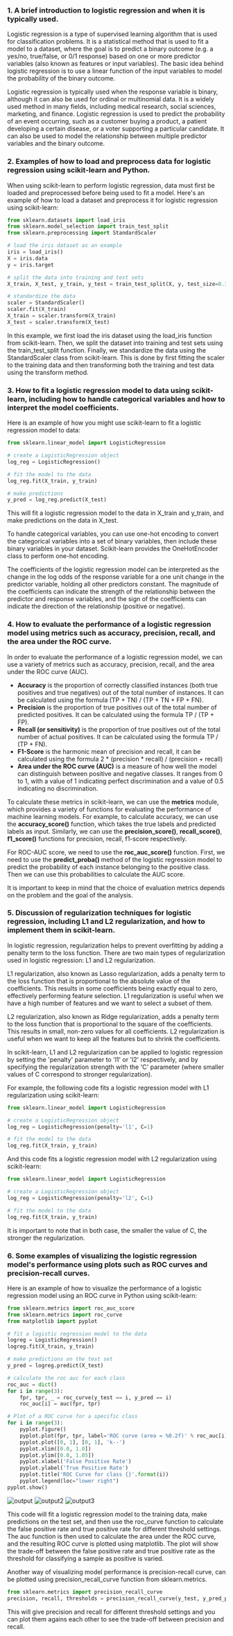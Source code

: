 ### **1. A brief introduction to logistic regression and when it is typically used.**

Logistic regression is a type of supervised learning algorithm that is used for classification problems. It is a statistical method that is used to fit a model to a dataset, where the goal is to predict a binary outcome (e.g. a yes/no, true/false, or 0/1 response) based on one or more predictor variables (also known as features or input variables). The basic idea behind logistic regression is to use a linear function of the input variables to model the probability of the binary outcome.

Logistic regression is typically used when the response variable is binary, although it can also be used for ordinal or multinomial data. It is a widely used method in many fields, including medical research, social sciences, marketing, and finance. Logistic regression is used to predict the probability of an event occurring, such as a customer buying a product, a patient developing a certain disease, or a voter supporting a particular candidate. It can also be used to model the relationship between multiple predictor variables and the binary outcome.

### **2. Examples of how to load and preprocess data for logistic regression using scikit-learn and Python.**

When using scikit-learn to perform logistic regression, data must first be loaded and preprocessed before being used to fit a model. Here's an example of how to load a dataset and preprocess it for logistic regression using scikit-learn: 


```python
from sklearn.datasets import load_iris
from sklearn.model_selection import train_test_split
from sklearn.preprocessing import StandardScaler

# load the iris dataset as an example
iris = load_iris()
X = iris.data
y = iris.target

# split the data into training and test sets
X_train, X_test, y_train, y_test = train_test_split(X, y, test_size=0.3, random_state=0)

# standardize the data
scaler = StandardScaler()
scaler.fit(X_train)
X_train = scaler.transform(X_train)
X_test = scaler.transform(X_test)
```

In this example, we first load the iris dataset using the load_iris function from scikit-learn. Then, we split the dataset into training and test sets using the train_test_split function. Finally, we standardize the data using the StandardScaler class from scikit-learn. This is done by first fitting the scaler to the training data and then transforming both the training and test data using the transform method.


### **3. How to fit a logistic regression model to data using scikit-learn, including how to handle categorical variables and how to interpret the model coefficients.**

Here is an example of how you might use scikit-learn to fit a logistic regression model to data:

```python
from sklearn.linear_model import LogisticRegression

# create a LogisticRegression object
log_reg = LogisticRegression()

# fit the model to the data
log_reg.fit(X_train, y_train)

# make predictions
y_pred = log_reg.predict(X_test)
```

This will fit a logistic regression model to the data in X_train and y_train, and make predictions on the data in X_test.

To handle categorical variables, you can use one-hot encoding to convert the categorical variables into a set of binary variables, then include these binary variables in your dataset. Scikit-learn provides the OneHotEncoder class to perform one-hot encoding.

The coefficients of the logistic regression model can be interpreted as the change in the log odds of the response variable for a one unit change in the predictor variable, holding all other predictors constant. The magnitude of the coefficients can indicate the strength of the relationship between the predictor and response variables, and the sign of the coefficients can indicate the direction of the relationship (positive or negative).


### **4. How to evaluate the performance of a logistic regression model using metrics such as accuracy, precision, recall, and the area under the ROC curve.**

In order to evaluate the performance of a logistic regression model, we can use a variety of metrics such as accuracy, precision, recall, and the area under the ROC curve (AUC).

- **Accuracy** is the proportion of correctly classified instances (both true positives and true negatives) out of the total number of instances. It can be calculated using the formula (TP + TN) / (TP + TN + FP + FN).
- **Precision** is the proportion of true positives out of the total number of predicted positives. It can be calculated using the formula TP / (TP + FP).
- **Recall (or sensitivity)** is the proportion of true positives out of the total number of actual positives. It can be calculated using the formula TP / (TP + FN).
- **F1-Score** is the harmonic mean of precision and recall, it can be calculated using the formula 2 * (precision * recall) / (precision + recall)
- **Area under the ROC curve (AUC)** is a measure of how well the model can distinguish between positive and negative classes. It ranges from 0 to 1, with a value of 1 indicating perfect discrimination and a value of 0.5 indicating no discrimination.

To calculate these metrics in scikit-learn, we can use the **metrics** module, which provides a variety of functions for evaluating the performance of machine learning models. For example, to calculate accuracy, we can use the **accuracy_score()** function, which takes the true labels and predicted labels as input. Similarly, we can use the **precision_score()**, **recall_score()**, **f1_score()** functions for precision, recall, f1-score respectively.

For ROC-AUC score, we need to use the **roc_auc_score()** function. First, we need to use the **predict_proba()** method of the logistic regression model to predict the probability of each instance belonging to the positive class. Then we can use this probabilities to calculate the AUC score.

It is important to keep in mind that the choice of evaluation metrics depends on the problem and the goal of the analysis.

### **5. Discussion of regularization techniques for logistic regression, including L1 and L2 regularization, and how to implement them in scikit-learn.**

In logistic regression, regularization helps to prevent overfitting by adding a penalty term to the loss function. There are two main types of regularization used in logistic regression: L1 and L2 regularization.

L1 regularization, also known as Lasso regularization, adds a penalty term to the loss function that is proportional to the absolute value of the coefficients. This results in some coefficients being exactly equal to zero, effectively performing feature selection. L1 regularization is useful when we have a high number of features and we want to select a subset of them.

L2 regularization, also known as Ridge regularization, adds a penalty term to the loss function that is proportional to the square of the coefficients. This results in small, non-zero values for all coefficients. L2 regularization is useful when we want to keep all the features but to shrink the coefficients.

In scikit-learn, L1 and L2 regularization can be applied to logistic regression by setting the 'penalty' parameter to 'l1' or 'l2' respectively, and by specifying the regularization strength with the 'C' parameter (where smaller values of C correspond to stronger regularization).

For example, the following code fits a logistic regression model with L1 regularization using scikit-learn:

```python
from sklearn.linear_model import LogisticRegression

# create a LogisticRegression object
log_reg = LogisticRegression(penalty='l1', C=1)

# fit the model to the data
log_reg.fit(X_train, y_train)
```

And this code fits a logistic regression model with L2 regularization using scikit-learn:
```python
from sklearn.linear_model import LogisticRegression

# create a LogisticRegression object
log_reg = LogisticRegression(penalty='l2', C=1)

# fit the model to the data
log_reg.fit(X_train, y_train)
```
It is important to note that in both case, the smaller the value of C, the stronger the regularization.

### **6. Some examples of visualizing the logistic regression model's performance using plots such as ROC curves and precision-recall curves.**

Here is an example of how to visualize the performance of a logistic regression model using an ROC curve in Python using scikit-learn:

```python
from sklearn.metrics import roc_auc_score
from sklearn.metrics import roc_curve
from matplotlib import pyplot

# fit a logistic regression model to the data
logreg = LogisticRegression()
logreg.fit(X_train, y_train)

# make predictions on the test set
y_pred = logreg.predict(X_test)

# calculate the roc auc for each class
roc_auc = dict()
for i in range(3):
    fpr, tpr, _ = roc_curve(y_test == i, y_pred == i)
    roc_auc[i] = auc(fpr, tpr)

# Plot of a ROC curve for a specific class
for i in range(3):
    pyplot.figure()
    pyplot.plot(fpr, tpr, label='ROC curve (area = %0.2f)' % roc_auc[i])
    pyplot.plot([0, 1], [0, 1], 'k--')
    pyplot.xlim([0.0, 1.0])
    pyplot.ylim([0.0, 1.05])
    pyplot.xlabel('False Positive Rate')
    pyplot.ylabel('True Positive Rate')
    pyplot.title('ROC Curve for class {}'.format(i))
    pyplot.legend(loc="lower right")
pyplot.show()

```

![output](https://user-images.githubusercontent.com/63750425/216758673-77f2049b-0942-4b15-8581-e6e2ec80be52.png)
![output2](https://user-images.githubusercontent.com/63750425/216758677-7eacd024-3349-4961-b203-81d49b596be3.png)
![output3](https://user-images.githubusercontent.com/63750425/216758680-7577a1cf-b5e5-4ee9-9f9f-99650dd839c5.png)

This code will fit a logistic regression model to the training data, make predictions on the test set, and then use the roc_curve function to calculate the false positive rate and true positive rate for different threshold settings. The auc function is then used to calculate the area under the ROC curve, and the resulting ROC curve is plotted using matplotlib. The plot will show the trade-off between the false positive rate and true positive rate as the threshold for classifying a sample as positive is varied.

Another way of visualizing model performance is precision-recall curve, can be plotted using precision_recall_curve function from sklearn.metrics.
```python
from sklearn.metrics import precision_recall_curve
precision, recall, thresholds = precision_recall_curve(y_test, y_pred_proba)
```

This will give precision and recall for different threshold settings and you can plot them agains each other to see the trade-off between precision and recall.

